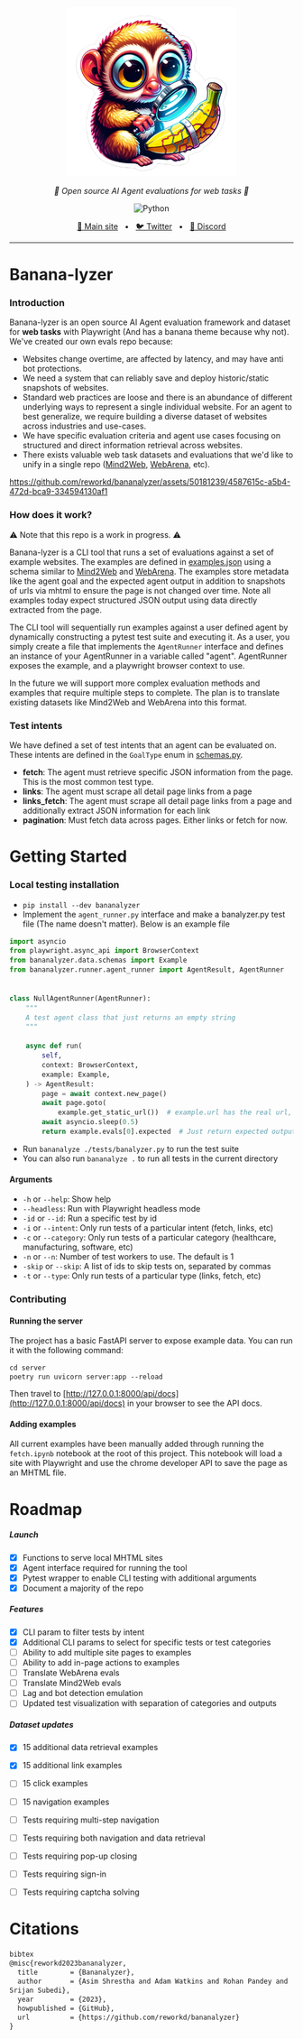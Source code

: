 <p align="center">
  <img src="https://raw.githubusercontent.com/reworkd/bananalyzer/main/.github/assets/banner.png" height="300" alt="Monkey Looking at banana" />
</p>
<p align="center">
  <em>🍌 Open source AI Agent evaluations for web tasks 🍌</em>
</p>
<p align="center">
    <img alt="Python" src="https://img.shields.io/badge/python-3670A0?style=for-the-badge&logo=python&logoColor=ffdd54" />
</p>

<p align="center">
<a href="https://reworkd.ai/">🔗 Main site</a>
<span>&nbsp;&nbsp;•&nbsp;&nbsp;</span>
<a href="https://twitter.com/reworkdai">🐦 Twitter</a>
<span>&nbsp;&nbsp;•&nbsp;&nbsp;</span>
<a href="https://discord.gg/gcmNyAAFfV">📢 Discord</a>
</p>

----

# Banana-lyzer

### Introduction

Banana-lyzer is an open source AI Agent evaluation framework and dataset for **web tasks** with Playwright (And has a
banana theme because why not).
We've created our own evals repo because:

- Websites change overtime, are affected by latency, and may have anti bot protections.
- We need a system that can reliably save and deploy historic/static snapshots of websites.
- Standard web practices are loose and there is an abundance of different underlying ways to represent a single
  individual website. For an agent to best generalize, we require building a diverse dataset of websites across
  industries and use-cases.
- We have specific evaluation criteria and agent use cases focusing on structured and direct information retrieval
  across websites.
- There exists valuable web task datasets and evaluations that we'd like to unify in a single
  repo ([Mind2Web](https://osu-nlp-group.github.io/Mind2Web/), [WebArena](https://webarena.dev/), etc).

https://github.com/reworkd/bananalyzer/assets/50181239/4587615c-a5b4-472d-bca9-334594130af1

### How does it work?

⚠️ Note that this repo is a work in progress. ⚠️

Banana-lyzer is a CLI tool that runs a set of evaluations against a set of example websites.
The examples are defined
in [examples.json](https://github.com/reworkd/bananalyzer/blob/main/bananalyzer/data/examples.json) using a schema
similar to [Mind2Web](https://osu-nlp-group.github.io/Mind2Web/) and [WebArena](https://webarena.dev/). The examples
store metadata like the agent goal and the expected agent output in addition to snapshots of urls via mhtml to ensure
the page is not changed over time. Note all examples today expect structured JSON output using data directly extracted
from the page.

The CLI tool will sequentially run examples against a user defined agent by dynamically constructing a pytest test suite
and executing it.
As a user, you simply create a file that implements the `AgentRunner` interface and defines an instance of your
AgentRunner in a variable called "agent".
AgentRunner exposes the example, and a playwright browser context to use.

In the future we will support more complex evaluation methods and examples that require multiple steps to complete. The
plan is to translate existing datasets like Mind2Web and WebArena into this format.

### Test intents

We have defined a set of test intents that an agent can be evaluated on. These intents are defined in the `GoalType`
enum in [schemas.py](https://github.com/reworkd/bananalyzer/blob/main/bananalyzer/data/schemas.py).

- **fetch**: The agent must retrieve specific JSON information from the page. This is the most common test type.
- **links**: The agent must scrape all detail page links from a page
- **links_fetch**: The agent must scrape all detail page links from a page and additionally extract JSON information
  for each link
- **pagination**: Must fetch data across pages. Either links or fetch for now.


# Getting Started

### Local testing installation

- `pip install --dev bananalyzer`
- Implement the `agent_runner.py` interface and make a banalyzer.py test file (The name doesn't matter). Below is an
  example file

```python
import asyncio
from playwright.async_api import BrowserContext
from bananalyzer.data.schemas import Example
from bananalyzer.runner.agent_runner import AgentResult, AgentRunner


class NullAgentRunner(AgentRunner):
    """
    A test agent class that just returns an empty string
    """

    async def run(
        self,
        context: BrowserContext,
        example: Example,
    ) -> AgentResult:
        page = await context.new_page()
        await page.goto(
            example.get_static_url())  # example.url has the real url, example.get_static_url() returns the local mhtml file url
        await asyncio.sleep(0.5)
        return example.evals[0].expected  # Just return expected output directly so that tests pass
```

- Run `bananalyze ./tests/banalyzer.py` to run the test suite
- You can also run `bananalyze .` to run all tests in the current directory

#### Arguments

- `-h` or `--help`: Show help
- `--headless`: Run with Playwright headless mode
- `-id` or `--id`: Run a specific test by id
- `-i` or `--intent`: Only run tests of a particular intent (fetch, links, etc)
- `-c` or `--category`: Only run tests of a particular category (healthcare, manufacturing, software, etc)
- `-n` or `--n`: Number of test workers to use. The default is 1
- `-skip` or `--skip`: A list of ids to skip tests on, separated by commas
- `-t` or `--type`: Only run tests of a particular type (links, fetch, etc)

### Contributing

#### Running the server

The project has a basic FastAPI server to expose example data. You can run it with the following command:

```
cd server
poetry run uvicorn server:app --reload
```

Then travel to [http://127.0.0.1:8000/api/docs](http://127.0.0.1:8000/api/docs) in your browser to see the API docs.

#### Adding examples

All current examples have been manually added through running the `fetch.ipynb` notebook at the root of this project.
This notebook will load a site with Playwright and use the chrome developer API to save the page as an MHTML file.


# Roadmap

##### Launch

- [x] Functions to serve local MHTML sites
- [x] Agent interface required for running the tool
- [x] Pytest wrapper to enable CLI testing with additional arguments
- [x] Document a majority of the repo

##### Features

- [x] CLI param to filter tests by intent
- [x] Additional CLI params to select for specific tests or test categories
- [ ] Ability to add multiple site pages to examples
- [ ] Ability to add in-page actions to examples
- [ ] Translate WebArena evals
- [ ] Translate Mind2Web evals
- [ ] Lag and bot detection emulation
- [ ] Updated test visualization with separation of categories and outputs

##### Dataset updates

- [x] 15 additional data retrieval examples
- [x] 15 additional link examples
- [ ] 15 click examples
- [ ] 15 navigation examples
- [ ] Tests requiring multi-step navigation
- [ ] Tests requiring both navigation and data retrieval
- [ ] Tests requiring pop-up closing
- [ ] Tests requiring sign-in
- [ ] Tests requiring captcha solving


# Citations

```
bibtex
@misc{reworkd2023bananalyzer,
  title        = {Bananalyzer},
  author       = {Asim Shrestha and Adam Watkins and Rohan Pandey and Srijan Subedi},
  year         = {2023},
  howpublished = {GitHub},
  url          = {https://github.com/reworkd/bananalyzer}
}
```
